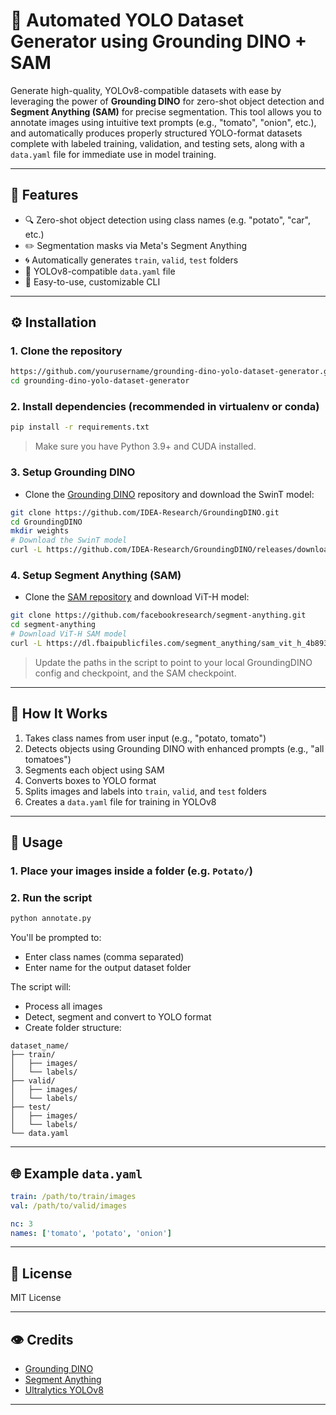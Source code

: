# 🚀 Automated YOLO Dataset Generator using Grounding DINO + SAM

Generate high-quality, YOLOv8-compatible datasets with ease by leveraging the power of **Grounding DINO** for zero-shot object detection and **Segment Anything (SAM)** for precise segmentation. This tool allows you to annotate images using intuitive text prompts (e.g., "tomato", "onion", etc.), and automatically produces properly structured YOLO-format datasets complete with labeled training, validation, and testing sets, along with a `data.yaml` file for immediate use in model training.

---

## 🚀 Features

- 🔍 Zero-shot object detection using class names (e.g. "potato", "car", etc.)
- ✏️ Segmentation masks via Meta's Segment Anything
- 🌀 Automatically generates `train`, `valid`, `test` folders
- 🔢 YOLOv8-compatible `data.yaml` file
- 🚀 Easy-to-use, customizable CLI

---

## ⚙️ Installation

### 1. Clone the repository
```bash
https://github.com/yourusername/grounding-dino-yolo-dataset-generator.git
cd grounding-dino-yolo-dataset-generator
```

### 2. Install dependencies (recommended in virtualenv or conda)
```bash
pip install -r requirements.txt
```

> Make sure you have Python 3.9+ and CUDA installed.

### 3. Setup Grounding DINO

- Clone the [Grounding DINO](https://github.com/IDEA-Research/GroundingDINO) repository and download the SwinT model:

```bash
git clone https://github.com/IDEA-Research/GroundingDINO.git
cd GroundingDINO
mkdir weights
# Download the SwinT model
curl -L https://github.com/IDEA-Research/GroundingDINO/releases/download/0.1.0/groundingdino_swint_ogc.pth -o weights/groundingdino_swint_ogc.pth
```

### 4. Setup Segment Anything (SAM)

- Clone the [SAM repository](https://github.com/facebookresearch/segment-anything) and download ViT-H model:
```bash
git clone https://github.com/facebookresearch/segment-anything.git
cd segment-anything
# Download ViT-H SAM model
curl -L https://dl.fbaipublicfiles.com/segment_anything/sam_vit_h_4b8939.pth -o weights/sam_vit_h_4b8939.pth
```

> Update the paths in the script to point to your local GroundingDINO config and checkpoint, and the SAM checkpoint.

---

## 🔧 How It Works

1. Takes class names from user input (e.g., "potato, tomato")
2. Detects objects using Grounding DINO with enhanced prompts (e.g., "all tomatoes")
3. Segments each object using SAM
4. Converts boxes to YOLO format
5. Splits images and labels into `train`, `valid`, and `test` folders
6. Creates a `data.yaml` file for training in YOLOv8

---

## 🚧 Usage

### 1. Place your images inside a folder (e.g. `Potato/`)

### 2. Run the script
```bash
python annotate.py
```

You'll be prompted to:
- Enter class names (comma separated)
- Enter name for the output dataset folder

The script will:
- Process all images
- Detect, segment and convert to YOLO format
- Create folder structure:  
```
dataset_name/
├── train/
│   ├── images/
│   └── labels/
├── valid/
│   ├── images/
│   └── labels/
├── test/
│   ├── images/
│   └── labels/
└── data.yaml
```

---

## 🌐 Example `data.yaml`
```yaml
train: /path/to/train/images
val: /path/to/valid/images

nc: 3
names: ['tomato', 'potato', 'onion']
```

---

## 📄 License
MIT License

---

## 👁️ Credits
- [Grounding DINO](https://github.com/IDEA-Research/GroundingDINO)
- [Segment Anything](https://github.com/facebookresearch/segment-anything)
- [Ultralytics YOLOv8](https://github.com/ultralytics/ultralytics)

---
